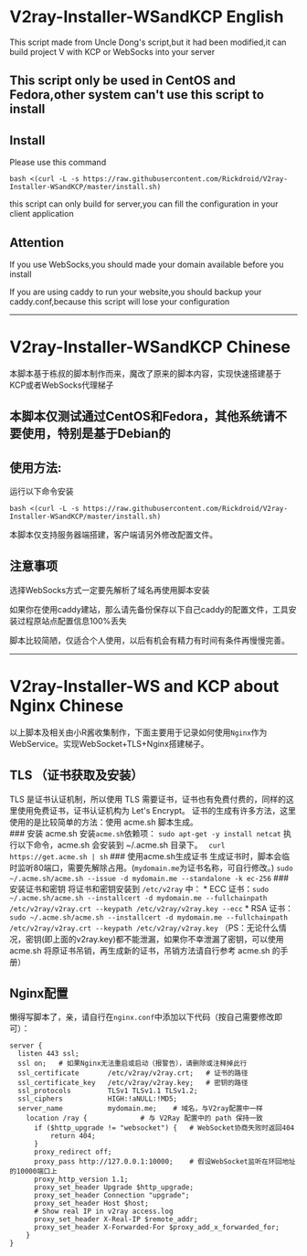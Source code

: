 
# V2ray-Installer-WSandKCP English
This script made from Uncle Dong's script,but it had been modified,it can build project V with KCP or WebSocks into your server

## This script only be used in CentOS and Fedora,other system can't use this script to install

## Install
Please use this command

    bash <(curl -L -s https://raw.githubusercontent.com/Rickdroid/V2ray-Installer-WSandKCP/master/install.sh)

this script can only build for server,you can fill the configuration in your client application

## Attention
If you use WebSocks,you should made your domain available before you install

If you are using caddy to run your website,you should backup your caddy.conf,because this script will lose your configuration

----

# V2ray-Installer-WSandKCP Chinese
本脚本基于栋叔的脚本制作而来，魔改了原来的脚本内容，实现快速搭建基于KCP或者WebSocks代理梯子

## 本脚本仅测试通过CentOS和Fedora，其他系统请不要使用，特别是基于Debian的

## 使用方法:
运行以下命令安装

    bash <(curl -L -s https://raw.githubusercontent.com/Rickdroid/V2ray-Installer-WSandKCP/master/install.sh)

本脚本仅支持服务器端搭建，客户端请另外修改配置文件。

## 注意事项
选择WebSocks方式一定要先解析了域名再使用脚本安装

如果你在使用caddy建站，那么请先备份保存以下自己caddy的配置文件，工具安装过程原站点配置信息100%丢失

脚本比较简陋，仅适合个人使用，以后有机会有精力有时间有条件再慢慢完善。

----

# V2ray-Installer-WS and KCP about Nginx Chinese
以上脚本及相关由小R酱收集制作，下面主要用于记录如何使用```Nginx```作为WebService。实现WebSocket+TLS+Nginx搭建梯子。

## TLS （证书获取及安装）
TLS 是证书认证机制，所以使用 TLS 需要证书，证书也有免费付费的，同样的这里使用免费证书，证书认证机构为 Let's Encrypt。
证书的生成有许多方法，这里使用的是比较简单的方法：使用 acme.sh 脚本生成。<br>
	###  安装 acme.sh
	安装```acme.sh```依赖项：
	```sudo apt-get -y install netcat```
	执行以下命令，acme.sh 会安装到 ~/.acme.sh 目录下。
	``` curl  https://get.acme.sh | sh```
	###  使用acme.sh生成证书
	生成证书时，脚本会临时监听80端口，需要先解除占用。(```mydomain.me```为证书名称，可自行修改。)
	```sudo ~/.acme.sh/acme.sh --issue -d mydomain.me --standalone -k ec-256```
	###  安装证书和密钥
	将证书和密钥安装到 ```/etc/v2ray``` 中：
	* ECC 证书：```sudo ~/.acme.sh/acme.sh --installcert -d mydomain.me --fullchainpath /etc/v2ray/v2ray.crt --keypath /etc/v2ray/v2ray.key --ecc```
	* RSA 证书：```sudo ~/.acme.sh/acme.sh --installcert -d mydomain.me --fullchainpath /etc/v2ray/v2ray.crt --keypath /etc/v2ray/v2ray.key```
	（PS：无论什么情况，密钥(即上面的v2ray.key)都不能泄漏，如果你不幸泄漏了密钥，可以使用 acme.sh 将原证书吊销，再生成新的证书，吊销方法请自行参考 acme.sh 的手册）

## Nginx配置
懒得写脚本了，亲，请自行在```nginx.conf```中添加以下代码（按自己需要修改即可）：
```
server {
  listen 443 ssl;
  ssl on;	# 如果Nginx无法重启或启动（报警告），请删除或注释掉此行
  ssl_certificate       /etc/v2ray/v2ray.crt;	# 证书的路径
  ssl_certificate_key   /etc/v2ray/v2ray.key;	# 密钥的路径
  ssl_protocols         TLSv1 TLSv1.1 TLSv1.2;
  ssl_ciphers           HIGH:!aNULL:!MD5;
  server_name           mydomain.me;	# 域名，与V2ray配置中一样
    location /ray { 			# 与 V2Ray 配置中的 path 保持一致
      if ($http_upgrade != "websocket") {	# WebSocket协商失败时返回404
          return 404;
      }
      proxy_redirect off;
      proxy_pass http://127.0.0.1:10000; 	# 假设WebSocket监听在环回地址的10000端口上
      proxy_http_version 1.1;
      proxy_set_header Upgrade $http_upgrade;
      proxy_set_header Connection "upgrade";
      proxy_set_header Host $host;
      # Show real IP in v2ray access.log
      proxy_set_header X-Real-IP $remote_addr;
      proxy_set_header X-Forwarded-For $proxy_add_x_forwarded_for;
    }
}
```